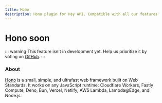 ```yaml
---
title: Hono
description: Hono plugin for Hey API. Compatible with all our features.
---
```


# Hono <span data-soon>soon</span>

::: warning
This feature isn't in development yet. Help us prioritize it by voting on [GitHub](https://github.com/hey-api/openapi-ts/issues/1483).
:::

### About

[Hono](https://hono.dev) is a small, simple, and ultrafast web framework built on Web Standards. It works on any JavaScript runtime: Cloudflare Workers, Fastly Compute, Deno, Bun, Vercel, Netlify, AWS Lambda, Lambda@Edge, and Node.js.

<!--@include: ../../sponsors.md-->
